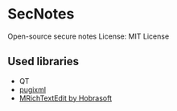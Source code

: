 # SecNotes
Open-source secure notes
License: MIT License

## Used libraries
- QT
- [pugixml](https://github.com/zeux/pugixml)
- [MRichTextEdit by Hobrasoft](https://github.com/Anchakor/MRichTextEditor)
